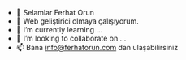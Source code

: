 - 👋 Selamlar Ferhat Orun 
- 👀 Web geliştirici olmaya çalışıyorum.
- 🌱 I’m currently learning ...
- 💞️ I’m looking to collaborate on ...
- 📫  Bana info@ferhatorun.com dan ulaşabilirsiniz

<!---
Kingsofdeat363636/Kingsofdeat363636 is a ✨ special ✨ repository because its `README.md` (this file) appears on your GitHub profile.
You can click the Preview link to take a look at your changes.
--->
